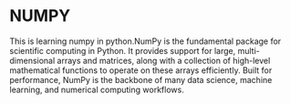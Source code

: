 # NUMPY
This is learning numpy in python.NumPy is the fundamental package for scientific computing in Python. It provides support for large, multi-dimensional arrays and matrices, along with a collection of high-level mathematical functions to operate on these arrays efficiently. Built for performance, NumPy is the backbone of many data science, machine learning, and numerical computing workflows.



